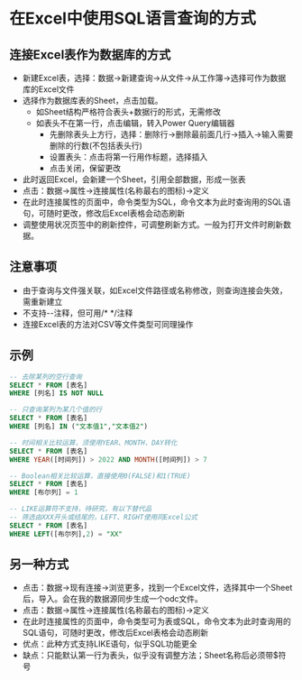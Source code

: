 # 在Excel中使用SQL语言查询的方式

## 连接Excel表作为数据库的方式
- 新建Excel表，选择：数据->新建查询->从文件->从工作簿->选择可作为数据库的Excel文件
- 选择作为数据库表的Sheet，点击加载。
	- 如Sheet结构严格符合表头+数据行的形式，无需修改
	- 如表头不在第一行，点击编辑，转入Power Query编辑器
		- 先删除表头上方行，选择：删除行->删除最前面几行->插入->输入需要删除的行数(不包括表头行)
		- 设置表头：点击将第一行用作标题，选择插入
		- 点击关闭，保留更改
- 此时返回Excel，会新建一个Sheet，引用全部数据，形成一张表
- 点击：数据->属性->连接属性(名称最右的图标)->定义
- 在此时连接属性的页面中，命令类型为SQL，命令文本为此时查询用的SQL语句，可随时更改，修改后Excel表格会动态刷新
- 调整使用状况页签中的刷新控件，可调整刷新方式。一般为打开文件时刷新数据。

## 注意事项
- 由于查询与文件强关联，如Excel文件路径或名称修改，则查询连接会失效，需重新建立
- 不支持--注释，但可用/* */注释
- 连接Excel表的方法对CSV等文件类型可同理操作

## 示例

```sql
-- 去除某列的空行查询
SELECT * FROM [表名]
WHERE [列名] IS NOT NULL

-- 只查询某列为某几个值的行
SELECT * FROM [表名]
WHERE [列名] IN ("文本值1","文本值2")

-- 时间相关比较运算，须使用YEAR、MONTH、DAY转化
SELECT * FROM [表名]
WHERE YEAR([时间列]) > 2022 AND MONTH([时间列]) > 7

-- Boolean相关比较运算，直接使用0(FALSE)和1(TRUE)
SELECT * FROM [表名]
WHERE [布尔列] = 1

-- LIKE运算符不支持，待研究，有以下替代品
-- 筛选由XXX开头或结尾的，LEFT、RIGHT使用同Excel公式
SELECT * FROM [表名]
WHERE LEFT([布尔列],2) = "XX"
```

## 另一种方式
- 点击：数据->现有连接->浏览更多，找到一个Excel文件，选择其中一个Sheet后，导入。会在我的数据源同步生成一个odc文件。
- 点击：数据->属性->连接属性(名称最右的图标)->定义
- 在此时连接属性的页面中，命令类型可为表或SQL，命令文本为此时查询用的SQL语句，可随时更改，修改后Excel表格会动态刷新
- 优点：此种方式支持LIKE语句，似乎SQL功能更全
- 缺点：只能默认第一行为表头，似乎没有调整方法；Sheet名称后必须带$符号